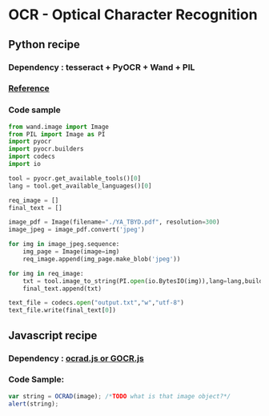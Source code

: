 # OCR - Optical Character Recognition

## Python recipe

### Dependency : tesseract + PyOCR + Wand + PIL

### [Reference](https://kknews.cc/tech/6pjmzm.html)

### Code sample 

```python
from wand.image import Image
from PIL import Image as PI
import pyocr
import pyocr.builders
import codecs
import io

tool = pyocr.get_available_tools()[0]
lang = tool.get_available_languages()[0]

req_image = []
final_text = []

image_pdf = Image(filename="./YA_TBYD.pdf", resolution=300)
image_jpeg = image_pdf.convert('jpeg')

for img in image_jpeg.sequence:
    img_page = Image(image=img)
    req_image.append(img_page.make_blob('jpeg'))

for img in req_image:
    txt = tool.image_to_string(PI.open(io.BytesIO(img)),lang=lang,builder=pyocr.builders.TextBuilder())
    final_text.append(txt)

text_file = codecs.open("output.txt","w","utf-8")
text_file.write(final_text[0])
```

## Javascript recipe

### Dependency : [ocrad.js or GOCR.js](http://antimatter15.com/ocrad.js/demo.html)

### Code Sample: 

```js
var string = OCRAD(image); /*TODO what is that image object?*/
alert(string);
```



